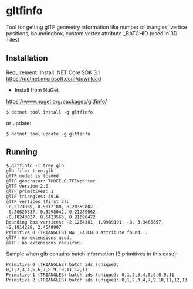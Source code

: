 # gltfinfo

Tool for getting glTF geometry information like number of triangles, vertice positions, boundingbox, custom vertex attribute _BATCHID (used in 3D Tiles)

## Installation

Requirement: Install .NET Core SDK 3.1 https://dotnet.microsoft.com/download

- Install from NuGet

https://www.nuget.org/packages/gltfinfo/

```
$ dotnet tool install -g gltfinfo
```

or update:

```
$ dotnet tool update -g gltfinfo
```

## Running

```
$ gltfinfo -i tree.glb
glb file: tree.glb
glTF model is loaded
glTF generator: THREE.GLTFExporter
glTF version:2.0
glTF primitives: 1
glTF triangles: 4916
glTF vertices (first 3):
-0.2173369, 0.5012188, 0.20359802
-0.20620537, 0.5298042, 0.21289062
-0.18243027, 0.5423565, 0.21696472
Bounding box vertices: -2.1264381, 1.9909191, -3, 3.3465657, -2.1014228, 2.4548907
Primitive 0 (TRIANGLES) No _BATCHID attribute found...
glTF: no extensions used.
glTF: no extensions required.
```

Sample when glb contains batch information (3 primitives in this case):

```
Primitive 0 (TRIANGLES) batch ids (unique): 0,1,2,3,4,5,6,7,8,9,10,11,12,13
Primitive 1 (TRIANGLES) batch ids (unique): 0,1,2,3,4,5,6,8,9,11
Primitive 2 (TRIANGLES) batch ids (unique): 0,1,2,3,4,7,9,10,11,12,13
```
